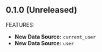 ## 0.1.0 (Unreleased)

FEATURES:

* **New Data Source:** `current_user`
* **New Data Source:** `user`
